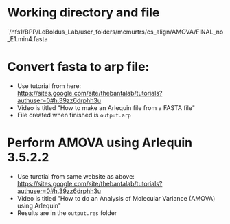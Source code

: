 # Working directory and file

`/nfs1/BPP/LeBoldus_Lab/user_folders/mcmurtrs/cs_align/AMOVA/FINAL_no_E1.min4.fasta

# Convert fasta to arp file:
- Use tutorial from here:
https://sites.google.com/site/thebantalab/tutorials?authuser=0#h.39zz6drphh3u
- Video is titled "How to make an Arlequin file from a FASTA file"
- File created when finished is `output.arp`

# Perform AMOVA using Arlequin 3.5.2.2
- Use turotial from same website as above:
https://sites.google.com/site/thebantalab/tutorials?authuser=0#h.39zz6drphh3u
- Video is titled "How to do an Analysis of Molecular Variance (AMOVA) using Arlequin"
- Results are in the `output.res` folder


